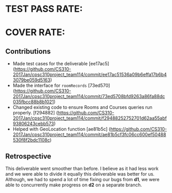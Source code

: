 # TEST PASS RATE: 
# COVER RATE: 

## Contributions
- Made test cases for the deliverable [ee17ac5] (https://github.com/CS310-2017Jan/cpsc310project_team114/commit/ee17ac51536a09b6effa17b6b43079be059d5163)  
- Made the interface for `roomRecords`  [73ed570] (https://github.com/CS310-2017Jan/cpsc310project_team114/commit/73ed5708bfd9263a86fa88dc035fbcc88b8b1021)
- Changed existing code to ensure Rooms and Courses queries run properly. [f294882] (https://github.com/CS310-2017Jan/cpsc310project_team114/commit/f29488252752701d62aa55abf93806243cebb573)
- Helped with GeoLocation function [ae81b5c] (https://github.com/CS310-2017Jan/cpsc310project_team114/commit/ae81b5cf3fc06cc600ef50488530f8f2bdc1108c)

## Retrospective
This deliverable went smoother than before. I believe as it had less work and we were able to divide it equally
this deliverable was better for us. Although, we had to spend a lot of time fixing our bugs from **d1**, we were able 
to concurrently make progress on **d2** on a separate branch.